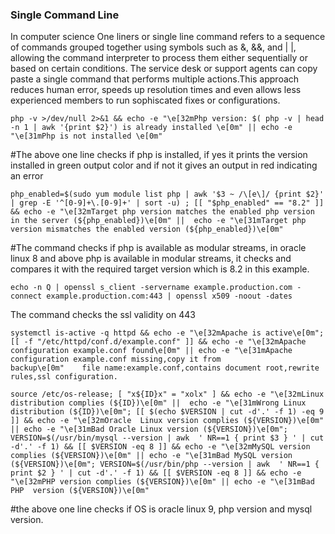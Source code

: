 ### Single Command Line 
In computer science One liners or single line command refers to a sequence of commands grouped together using symbols such as &, &&, and | |, allowing the command interpreter to process them either sequentially or based on certain conditions.
The service desk or support agents can copy paste a single command that performs multiple actions.This approach reduces human error, speeds up resolution times and even allows less experienced members to run sophiscated fixes or configurations.
```
php -v >/dev/null 2>&1 && echo -e "\e[32mPhp version: $( php -v | head -n 1 | awk '{print $2}') is already installed \e[0m" || echo -e "\e[31mPhp is not installed \e[0m"
```
#The above one line checks if php is installed, if yes it prints the version installed in green output color and if not it gives an output in red indicating an error

```
php_enabled=$(sudo yum module list php | awk '$3 ~ /\[e\]/ {print $2}' | grep -E '^[0-9]+\.[0-9]+' | sort -u) ; [[ "$php_enabled" == "8.2" ]] && echo -e "\e[32mTarget php version matches the enabled php version in the server (${php_enabled})\e[0m" ||  echo -e "\e[31mTarget php version mismatches the enabled version (${php_enabled})\e[0m"	
```
#The command checks if php is available as modular streams, in oracle linux 8 and above php is available in modular streams, it checks and compares it with the required target version which is 8.2 in this example.

```
echo -n Q | openssl s_client -servername example.production.com -connect example.production.com:443 | openssl x509 -noout -dates	
```
The command checks the ssl validity on 443
```
systemctl is-active -q httpd && echo -e "\e[32mApache is active\e[0m"; [[ -f "/etc/httpd/conf.d/example.conf" ]] && echo -e "\e[32mApache configuration example.conf found\e[0m" || echo -e "\e[31mApache configuration example.conf missing,copy it from
backup\e[0m"	file name:example.conf,contains document root,rewrite rules,ssl configuration.
```
 
```
source /etc/os-release; [ "x${ID}x" = "xolx" ] && echo -e "\e[32mLinux distribution complies (${ID})\e[0m" ||  echo -e "\e[31mWrong Linux distribution (${ID})\e[0m"; [[ $(echo $VERSION | cut -d'.' -f 1) -eq 9 ]] && echo -e "\e[32mOracle  Linux version complies (${VERSION})\e[0m" || echo -e "\e[31mBad Oracle Linux version (${VERSION})\e[0m"; VERSION=$(/usr/bin/mysql --version | awk  ' NR==1 { print $3 } ' | cut -d'.' -f 1) && [[ $VERSION -eq 8 ]] && echo -e "\e[32mMySQL version complies (${VERSION})\e[0m" || echo -e "\e[31mBad MySQL version (${VERSION})\e[0m"; VERSION=$(/usr/bin/php --version | awk  ' NR==1 { print $2 } ' | cut -d'.' -f 1) && [[ $VERSION -eq 8 ]] && echo -e "\e[32mPHP version complies (${VERSION})\e[0m" || echo -e "\e[31mBad PHP  version (${VERSION})\e[0m"
```	
#the above one line checks if OS is oracle linux 9, php version and mysql version. 
